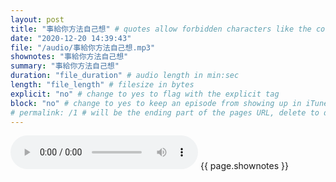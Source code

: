 ```yaml
---
layout: post
title: "事給你方法自己想" # quotes allow forbidden characters like the colon
date: "2020-12-20 14:39:43"
file: "/audio/事給你方法自己想.mp3"
shownotes: "事給你方法自己想"
summary: "事給你方法自己想"
duration: "file_duration" # audio length in min:sec
length: "file_length" # filesize in bytes
explicit: "no" # change to yes to flag with the explicit tag
block: "no" # change to yes to keep an episode from showing up in iTunes
# permalink: /1 # will be the ending part of the pages URL, delete to default to the title
---
```


<audio controls>
<source src="{{site.url}}{{site.baseurl}}{{ page.file }}" type="audio/x-mp3">
Your browser does not support the audio element.
</audio>
{{ page.shownotes }}
